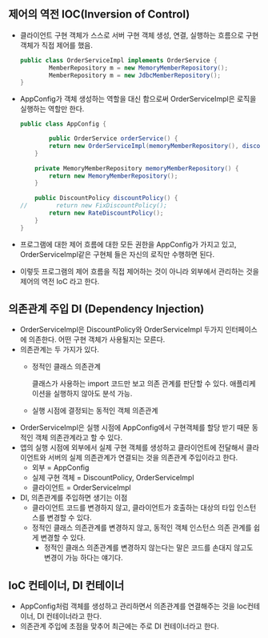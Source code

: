 ## 제어의 역전 IOC(Inversion of Control)

- 클라이언트 구현 객체가 스스로 서버 구현 객체 생성, 연결, 실행하는 흐름으로 구현 객체가 직접 제어를 했음.

    ```java
    public class OrderServiceImpl implements OrderService {
    		MemberRepository m = new MemoryMemberRepository();
    		MemberRepository m = new JdbcMemberRepository();
    }
    ```

- AppConfig가 객체 생성하는 역할을 대신 함으로써 OrderServiceImpl은 로직을 실행하는 역할만 한다.

    ```java
    public class AppConfig { 
    
    		public OrderService orderService() {
            return new OrderServiceImpl(memoryMemberRepository(), discountPolicy());
        }
        
        private MemoryMemberRepository memoryMemberRepository() {
            return new MemoryMemberRepository();
        }
        
        public DiscountPolicy discountPolicy() {
    //        return new FixDiscountPolicy();
            return new RateDiscountPolicy();
        }
    }
    ```

- 프로그램에 대한 제어 흐름에 대한 모든 권한을 AppConfig가 가지고 있고, OrderServiceImpl같은 구현체 들은 자신의 로직만 수행하면 된다.
- 이렇듯 프로그램의 제어 흐름을 직접 제어하는 것이 아니라 외부에서 관리하는 것을 제어의 역전 IoC 라고 한다.

## 의존관계 주입 DI (Dependency Injection)

- OrderServiceImpl은 DiscountPolicy와 OrderServiceImpl 두가지 인터페이스에 의존한다. 어떤 구현 객체가 사용될지는 모른다.
- 의존관계는 두 가지가 있다.
  - 정적인 클래스 의존관계

    클래스가 사용하는 import 코드만 보고 의존 관계를 판단할 수 있다. 애플리케이션을 실행하지 않아도 분석 가능.

  - 실행 시점에 결정되는 동적인 객체 의존관계
- OrderServiceImpl은 실행 시점에 AppConfig에서 구현객체를 할당 받기 때문 동적인 객체 의존관계라고 할 수 있다.
- 앱의 실행 시점에 외부에서 실제 구현 객체를 생성하고 클라이언트에 전달해서 클라이언트와 서버의 실제 의존관계가 연결되는 것을 의존관계 주입이라고 한다.
  - 외부 = AppConfig
  - 실제 구현 객체 = DiscountPolicy, OrderServiceImpl
  - 클라이언트 = OrderServiceImpl
- DI, 의존관계를 주입하면 생기는 이점
  - 클라이언트 코드를 변경하지 않고, 클라이언트가 호출하는 대상의 타입 인스턴스를 변경할 수 있다.
  - 정적인 클래스 의존관계를 변경하지 않고, 동적인 객체 인스턴스 의존 관계를 쉽게 변경할 수 있다.
    - 정적인 클래스 의존관계를 변경하지 않는다는 말은 코드를 손대지 않고도 변경이 가능 하다는 얘기다.

## IoC 컨테이너, DI 컨테이너

- AppConfig처럼 객체를 생성하고 관리하면서 의존관계를 연결해주는 것을 Ioc컨테이너, DI 컨테이너라고 한다.
- 의존관계 주입에 초점을 맞추어 최근에는 주로 DI 컨테이너라고 한다.
